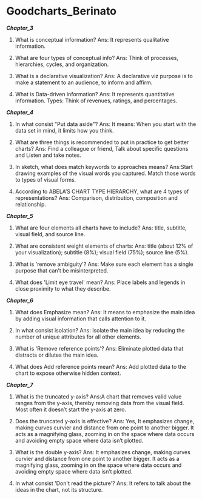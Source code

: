  # Goodcharts_Berinato
***Chapter_3***

1. What is conceptual information?
Ans: It represents qualitative information. 

2. What are four types of conceptual info?
Ans: Think of processes, hierarchies, cycles, and organization.

3. What is a declarative visualization?
Ans: A declarative viz purpose is to make a statement to an audience, to inform and affirm.

4. What is Data-driven information?
Ans: It represents quantitative information. Types: Think of revenues, ratings, and percentages.


***Chapter_4***

1. In what consist "Put data aside"?
Ans: It means: When you start with the data set in mind, it limits how you think.

2. What are three things is recommended to put in practice to get better charts?
Ans: Find a colleague or friend, Talk about specific questions and Listen and take notes.

3. In sketch, what does match keywords to approaches means?
Ans:Start drawing examples of the visual words you captured. Match those words to types of visual forms.

4. According to ABELA’S CHART TYPE HIERARCHY, what are 4 types of representations?
Ans: Comparison, distribution, composition and relationship.


***Chapter_5***

1. What are four elements all charts have to include?
Ans: title, subtitle, visual field, and source line.

2. What are consistent weight elements of charts:
Ans: title (about 12% of your visualization); subtitle (8%); visual field (75%); source line (5%).

3. What is 'remove ambiguity'?
Ans: Make sure each element has a single purpose that can’t be misinterpreted.

4. What does 'Limit eye travel' mean?
Ans: Place labels and legends in close proximity to what they describe.


***Chapter_6***

1. What does Emphasize mean?
Ans: It means to emphasize the main idea by adding visual information that calls attention to it.

2. In what consist isolation?
Ans: Isolate the main idea by reducing the number of unique attributes for all other elements.

3. What is 'Remove reference points'?
Ans: Eliminate plotted data that distracts or dilutes the main idea.

4. What does Add reference points mean?
Ans: Add plotted data to the chart to expose otherwise hidden context.


***Chapter_7***

1. What is the truncated y-axis?
Ans:A chart that removes valid value ranges from the y-axis, thereby removing data from the visual field. Most often it doesn’t start the y-axis at zero.

2. Does the truncated y-axis is effective?
Ans: Yes, It emphasizes change, making curves curvier and distance from one point to another bigger. It acts as a magnifying glass, zooming in on the space where data occurs and avoiding empty space where data isn’t plotted.

3. What is the  double y-axis?
Ans: It emphasizes change, making curves curvier and distance from one point to another bigger. It acts as a magnifying glass, zooming in on the space where data occurs and avoiding empty space where data isn’t plotted.

4. In what consist 'Don't read the picture'?
Ans: It refers to talk about the ideas in the chart, not its structure.

